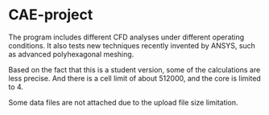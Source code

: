 # CAE-project

The program includes different CFD analyses under different operating conditions. It also tests new techniques recently invented by ANSYS, such as advanced polyhexagonal meshing.

Based on the fact that this is a student version, some of the calculations are less precise. And there is a cell limit of about 512000, and the core is limited to 4.

Some data files are not attached due to the upload file size limitation.
